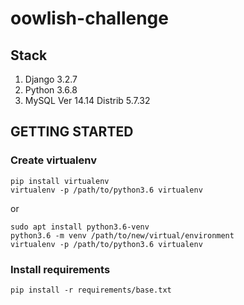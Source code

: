 # oowlish-challenge
## Stack
 1. Django 3.2.7
 2. Python 3.6.8
 3. MySQL  Ver 14.14 Distrib 5.7.32

## GETTING STARTED
### Create virtualenv
```
pip install virtualenv
virtualenv -p /path/to/python3.6 virtualenv
```
or
```
sudo apt install python3.6-venv
python3.6 -m venv /path/to/new/virtual/environment
virtualenv -p /path/to/python3.6 virtualenv
```
### Install requirements
```
pip install -r requirements/base.txt
```
